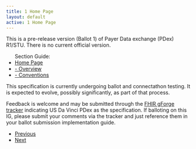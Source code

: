 ```yaml
---
title: 1 Home Page
layout: default
active: 1 Home Page
---
```


<p id="publish-box">
This is a pre-release version (Ballot 1) of Payer Data exchange  (PDex) R1/STU. There is no current official version.
</p>
<ul id="markdown-toc">
	Section Guide:
  <li><a href="./1_Home_Page.html" id="markdown-toc-homepage">Home Page</a></li>
  <li><a href="./1-1_Overview.html" id="markdown-toc-overview">- Overview</a></li>
  <li><a href="./1-2_Conventions.html" id="markdown-toc-conventions">- Conventions</a></li>
</ul>
This specification is currently undergoing ballot and connectathon testing. It is expected to evolve, possibly significantly, as part of that process.

Feedback is welcome and may be submitted through the [FHIR gForge tracker](http://gforge.hl7.org/gf/project/fhir/tracker/?action=TrackerItemAdd&tracker_id=677/) indicating US Da Vinci PDex as the specification. If balloting on this IG, please submit your comments via the tracker and just reference them in your ballot submission implementation guide.


<ul >
  <li><a href="./1_Home_Page.html" >Previous</a></li>
  <li><a href="./1-1_Overview.html" >Next</a></li>
 </ul>